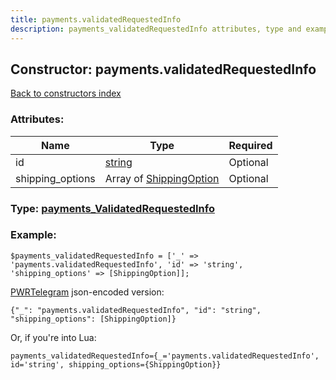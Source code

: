 ```yaml
---
title: payments.validatedRequestedInfo
description: payments_validatedRequestedInfo attributes, type and example
---
```

## Constructor: payments.validatedRequestedInfo  
[Back to constructors index](index.md)



### Attributes:

| Name     |    Type       | Required |
|----------|---------------|----------|
|id|[string](../types/string.md) | Optional|
|shipping\_options|Array of [ShippingOption](../types/ShippingOption.md) | Optional|



### Type: [payments\_ValidatedRequestedInfo](../types/payments_ValidatedRequestedInfo.md)


### Example:

```
$payments_validatedRequestedInfo = ['_' => 'payments.validatedRequestedInfo', 'id' => 'string', 'shipping_options' => [ShippingOption]];
```  

[PWRTelegram](https://pwrtelegram.xyz) json-encoded version:

```
{"_": "payments.validatedRequestedInfo", "id": "string", "shipping_options": [ShippingOption]}
```


Or, if you're into Lua:  


```
payments_validatedRequestedInfo={_='payments.validatedRequestedInfo', id='string', shipping_options={ShippingOption}}

```


